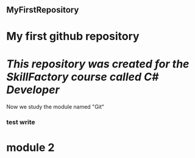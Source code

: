 ## MyFirstRepository
# My first github repository 
# *This repository was created for the SkillFactory course called C# Developer*
Now we study the module named "Git"
### test write
# module 2
